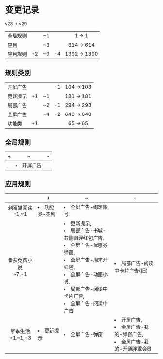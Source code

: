 # 变更记录

v28 -> v29

||||||
|-|:-:|:-:|:-:|:-:|
|全局规则||~1||1 -> 1|
|应用||~3||614 -> 614|
|应用规则|+2|~9|-4|1392 -> 1390|

## 规则类别

||||||
|-|:-:|:-:|:-:|:-:|
|开屏广告|||-1|104 -> 103|
|更新提示|+1|~1||181 -> 181|
|局部广告||~2|-1|294 -> 293|
|全屏广告||~4|-2|640 -> 640|
|功能类|+1|||65 -> 65|

## 全局规则

|+|~|-|
|-|-|-|
||<li>开屏广告||

## 应用规则

||+|~|-|
|:-:|-|-|-|
|刺猬猫阅读<br>+1,~1|<li>功能类-签到|<li>全屏广告-绑定账号||
|番茄免费小说<br>~7,-1||<li>更新提示,<li>局部广告-书城-右侧悬浮红包广告,<li>全屏广告-优惠券弹窗,<li>全屏广告-周末开红包,<li>全屏广告-动画小说,<li>局部广告-阅读中卡片广告,<li>全屏广告-阅读中广告|<li>局部广告-阅读中卡片广告(旧)|
|胖乖生活<br>+1,~1,-3|<li>更新提示|<li>全屏广告-弹窗|<li>开屏广告,<li>全屏广告-我的-弹窗广告,<li>全屏广告-我的-开通胖乖会员|

